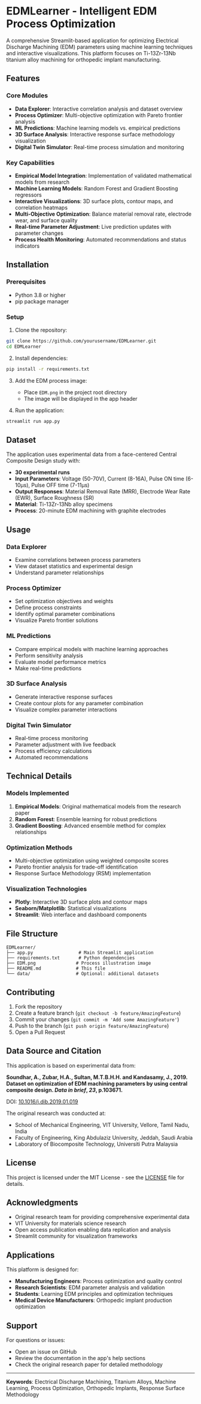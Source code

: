# EDMLearner - Intelligent EDM Process Optimization

A comprehensive Streamlit-based application for optimizing Electrical Discharge Machining (EDM) parameters using machine learning techniques and interactive visualizations. This platform focuses on Ti-13Zr-13Nb titanium alloy machining for orthopedic implant manufacturing.

## Features

### Core Modules

- **Data Explorer**: Interactive correlation analysis and dataset overview
- **Process Optimizer**: Multi-objective optimization with Pareto frontier analysis
- **ML Predictions**: Machine learning models vs. empirical predictions
- **3D Surface Analysis**: Interactive response surface methodology visualization
- **Digital Twin Simulator**: Real-time process simulation and monitoring

### Key Capabilities

- **Empirical Model Integration**: Implementation of validated mathematical models from research
- **Machine Learning Models**: Random Forest and Gradient Boosting regressors
- **Interactive Visualizations**: 3D surface plots, contour maps, and correlation heatmaps
- **Multi-Objective Optimization**: Balance material removal rate, electrode wear, and surface quality
- **Real-time Parameter Adjustment**: Live prediction updates with parameter changes
- **Process Health Monitoring**: Automated recommendations and status indicators

## Installation

### Prerequisites

- Python 3.8 or higher
- pip package manager

### Setup

1. Clone the repository:
```bash
git clone https://github.com/yourusername/EDMLearner.git
cd EDMLearner
```

2. Install dependencies:
```bash
pip install -r requirements.txt
```

3. Add the EDM process image:
   - Place `EDM.png` in the project root directory
   - The image will be displayed in the app header

4. Run the application:
```bash
streamlit run app.py
```

## Dataset

The application uses experimental data from a face-centered Central Composite Design study with:

- **30 experimental runs**
- **Input Parameters**: Voltage (50-70V), Current (8-16A), Pulse ON time (6-10μs), Pulse OFF time (7-11μs)
- **Output Responses**: Material Removal Rate (MRR), Electrode Wear Rate (EWR), Surface Roughness (SR)
- **Material**: Ti-13Zr-13Nb alloy specimens
- **Process**: 20-minute EDM machining with graphite electrodes

## Usage

### Data Explorer
- Examine correlations between process parameters
- View dataset statistics and experimental design
- Understand parameter relationships

### Process Optimizer
- Set optimization objectives and weights
- Define process constraints
- Identify optimal parameter combinations
- Visualize Pareto frontier solutions

### ML Predictions
- Compare empirical models with machine learning approaches
- Perform sensitivity analysis
- Evaluate model performance metrics
- Make real-time predictions

### 3D Surface Analysis
- Generate interactive response surfaces
- Create contour plots for any parameter combination
- Visualize complex parameter interactions

### Digital Twin Simulator
- Real-time process monitoring
- Parameter adjustment with live feedback
- Process efficiency calculations
- Automated recommendations

## Technical Details

### Models Implemented

1. **Empirical Models**: Original mathematical models from the research paper
2. **Random Forest**: Ensemble learning for robust predictions
3. **Gradient Boosting**: Advanced ensemble method for complex relationships

### Optimization Methods

- Multi-objective optimization using weighted composite scores
- Pareto frontier analysis for trade-off identification
- Response Surface Methodology (RSM) implementation

### Visualization Technologies

- **Plotly**: Interactive 3D surface plots and contour maps
- **Seaborn/Matplotlib**: Statistical visualizations
- **Streamlit**: Web interface and dashboard components

## File Structure

```
EDMLearner/
├── app.py                 # Main Streamlit application
├── requirements.txt       # Python dependencies
├── EDM.png               # Process illustration image
├── README.md             # This file
└── data/                 # Optional: additional datasets
```

## Contributing

1. Fork the repository
2. Create a feature branch (`git checkout -b feature/AmazingFeature`)
3. Commit your changes (`git commit -m 'Add some AmazingFeature'`)
4. Push to the branch (`git push origin feature/AmazingFeature`)
5. Open a Pull Request

## Data Source and Citation

This application is based on experimental data from:

**Soundhar, A., Zubar, H.A., Sultan, M.T.B.H.H. and Kandasamy, J., 2019. Dataset on optimization of EDM machining parameters by using central composite design. *Data in brief*, *23*, p.103671.**

DOI: [10.1016/j.dib.2019.01.019](https://doi.org/10.1016/j.dib.2019.01.019)

The original research was conducted at:
- School of Mechanical Engineering, VIT University, Vellore, Tamil Nadu, India
- Faculty of Engineering, King Abdulaziz University, Jeddah, Saudi Arabia
- Laboratory of Biocomposite Technology, Universiti Putra Malaysia

## License

This project is licensed under the MIT License - see the [LICENSE](LICENSE) file for details.

## Acknowledgments

- Original research team for providing comprehensive experimental data
- VIT University for materials science research
- Open access publication enabling data replication and analysis
- Streamlit community for visualization frameworks

## Applications

This platform is designed for:

- **Manufacturing Engineers**: Process optimization and quality control
- **Research Scientists**: EDM parameter analysis and validation
- **Students**: Learning EDM principles and optimization techniques
- **Medical Device Manufacturers**: Orthopedic implant production optimization

## Support

For questions or issues:
- Open an issue on GitHub
- Review the documentation in the app's help sections
- Check the original research paper for detailed methodology

---

**Keywords**: Electrical Discharge Machining, Titanium Alloys, Machine Learning, Process Optimization, Orthopedic Implants, Response Surface Methodology
